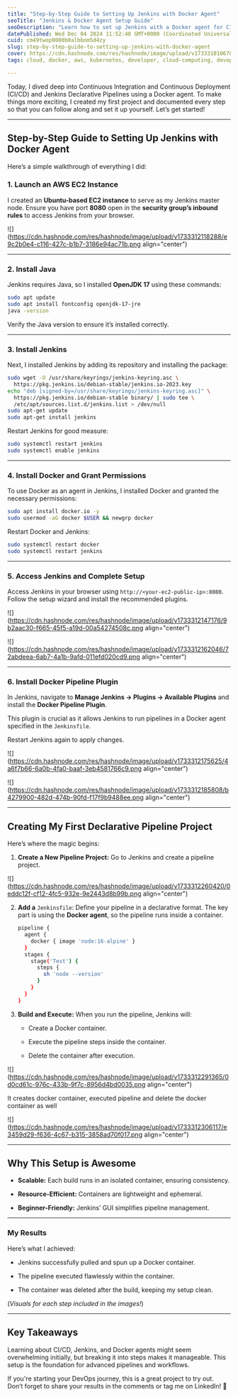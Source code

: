 ```yaml
---
title: "Step-by-Step Guide to Setting Up Jenkins with Docker Agent"
seoTitle: "Jenkins & Docker Agent Setup Guide"
seoDescription: "Learn how to set up Jenkins with a Docker agent for CI/CD, from EC2 instance launch to creating your first pipeline project"
datePublished: Wed Dec 04 2024 11:52:48 GMT+0000 (Coordinated Universal Time)
cuid: cm49twop0000b0albbom5d4zy
slug: step-by-step-guide-to-setting-up-jenkins-with-docker-agent
cover: https://cdn.hashnode.com/res/hashnode/image/upload/v1733310106787/35d842c9-a7f2-47cf-936f-c1af510bf60a.png
tags: cloud, docker, aws, kubernetes, developer, cloud-computing, devops, hashnode, jenkins, 2articles1week, ci-cd, devops-articles, 90daysofdevops, 90daysofdevops-chanllenge, tws

---
```


Today, I dived deep into Continuous Integration and Continuous Deployment (CI/CD) and Jenkins Declarative Pipelines using a Docker agent. To make things more exciting, I created my first project and documented every step so that you can follow along and set it up yourself. Let’s get started!

---

## **Step-by-Step Guide to Setting Up Jenkins with Docker Agent**

Here’s a simple walkthrough of everything I did:

### **1\. Launch an AWS EC2 Instance**

I created an **Ubuntu-based EC2 instance** to serve as my Jenkins master node. Ensure you have port **8080** open in the **security group’s inbound rules** to access Jenkins from your browser.

![](https://cdn.hashnode.com/res/hashnode/image/upload/v1733312118288/e9c2b0e4-c116-427c-b1b7-3186e94ac71b.png align="center")

---

### **2\. Install Java**

Jenkins requires Java, so I installed **OpenJDK 17** using these commands:

```bash
sudo apt update
sudo apt install fontconfig openjdk-17-jre
java -version
```

Verify the Java version to ensure it’s installed correctly.

---

### **3\. Install Jenkins**

Next, I installed Jenkins by adding its repository and installing the package:

```bash
sudo wget -O /usr/share/keyrings/jenkins-keyring.asc \
  https://pkg.jenkins.io/debian-stable/jenkins.io-2023.key
echo "deb [signed-by=/usr/share/keyrings/jenkins-keyring.asc]" \
  https://pkg.jenkins.io/debian-stable binary/ | sudo tee \
  /etc/apt/sources.list.d/jenkins.list > /dev/null
sudo apt-get update
sudo apt-get install jenkins
```

Restart Jenkins for good measure:

```bash
sudo systemctl restart jenkins
sudo systemctl enable jenkins
```

---

### **4\. Install Docker and Grant Permissions**

To use Docker as an agent in Jenkins, I installed Docker and granted the necessary permissions:

```bash
sudo apt install docker.io -y
sudo usermod -aG docker $USER && newgrp docker
```

Restart Docker and Jenkins:

```bash
sudo systemctl restart docker
sudo systemctl restart jenkins
```

---

### **5\. Access Jenkins and Complete Setup**

Access Jenkins in your browser using `http://<your-ec2-public-ip>:8080`. Follow the setup wizard and install the recommended plugins.

![](https://cdn.hashnode.com/res/hashnode/image/upload/v1733312147176/9b2aac30-f665-45f5-a19d-00a54274508c.png align="center")

![](https://cdn.hashnode.com/res/hashnode/image/upload/v1733312162046/72abdeea-6ab7-4a1b-9afd-011efd020cd9.png align="center")

---

### **6\. Install Docker Pipeline Plugin**

In Jenkins, navigate to **Manage Jenkins → Plugins → Available Plugins** and install the **Docker Pipeline Plugin**.

This plugin is crucial as it allows Jenkins to run pipelines in a Docker agent specified in the `Jenkinsfile`.

Restart Jenkins again to apply changes.

![](https://cdn.hashnode.com/res/hashnode/image/upload/v1733312175625/4a6f7b66-6a0b-4fa0-baaf-3eb4581766c9.png align="center")

![](https://cdn.hashnode.com/res/hashnode/image/upload/v1733312185808/b4279900-482d-474b-90fd-f17f9b9488ee.png align="center")

---

## **Creating My First Declarative Pipeline Project**

Here’s where the magic begins:

1. **Create a New Pipeline Project:** Go to Jenkins and create a pipeline project.
    

![](https://cdn.hashnode.com/res/hashnode/image/upload/v1733312260420/0eddc12f-cf12-4fc5-932e-9e2443d8b99b.png align="center")

2. **Add a** `Jenkinsfile`: Define your pipeline in a declarative format. The key part is using the **Docker agent**, so the pipeline runs inside a container.  
    
    ```bash
    pipeline {
      agent {
        docker { image 'node:16-alpine' }
      }
      stages {
        stage('Test') {
          steps {
            sh 'node --version'
          }
        }
      }
    }
    ```
    
3. **Build and Execute:** When you run the pipeline, Jenkins will:
    
    * Create a Docker container.
        
    * Execute the pipeline steps inside the container.
        
    * Delete the container after execution.
        

![](https://cdn.hashnode.com/res/hashnode/image/upload/v1733312291365/0d0cd61c-976c-433b-9f7c-8956d4bd0035.png align="center")

It creates docker container, executed pipeline and delete the docker container as well

![](https://cdn.hashnode.com/res/hashnode/image/upload/v1733312306117/e3459d29-f636-4c67-b315-3858ad70f017.png align="center")

---

## **Why This Setup is Awesome**

* **Scalable:** Each build runs in an isolated container, ensuring consistency.
    
* **Resource-Efficient:** Containers are lightweight and ephemeral.
    
* **Beginner-Friendly:** Jenkins’ GUI simplifies pipeline management.
    

---

### **My Results**

Here’s what I achieved:

* Jenkins successfully pulled and spun up a Docker container.
    
* The pipeline executed flawlessly within the container.
    
* The container was deleted after the build, keeping my setup clean.
    

(*Visuals for each step included in the images!*)

---

## **Key Takeaways**

Learning about CI/CD, Jenkins, and Docker agents might seem overwhelming initially, but breaking it into steps makes it manageable. This setup is the foundation for advanced pipelines and workflows.

If you're starting your DevOps journey, this is a great project to try out. Don’t forget to share your results in the comments or tag me on LinkedIn! 🚀
